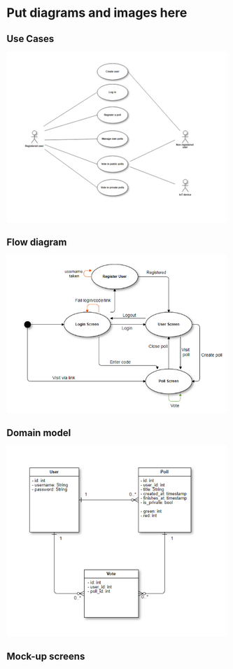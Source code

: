 # Put diagrams and images here

## Use Cases
![](https://github.com/erlendtorsvik/dat250group8/blob/master/designIMG/UseCase.PNG)

## Flow diagram  
![](https://github.com/erlendtorsvik/dat250group8/blob/master/designIMG/Flow%20diagram.PNG)  

## Domain model  
![](https://github.com/erlendtorsvik/dat250group8/blob/master/designIMG/domain%20model.PNG)  

## Mock-up screens  
![]()
![]()
![]()
![]()
![]()

